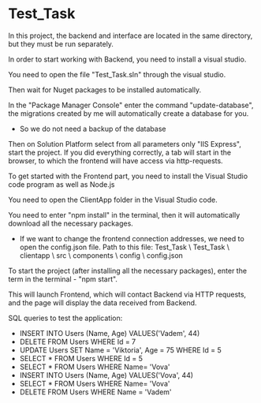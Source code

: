 # Test_Task
In this project, the backend and interface are located in the same directory, but they must be run separately.

In order to start working with Backend, you need to install a visual studio.

You need to open the file "Test_Task.sln" through the visual studio.

Then wait for Nuget packages to be installed automatically.

In the "Package Manager Console" enter the command "update-database", the migrations created by me will automatically create a database for you.
* So we do not need a backup of the database

Then on Solution Platform select from all parameters only "IIS Express", start the project. If you did everything correctly, a tab will start in the browser, to which the frontend will have access via http-requests.

To get started with the Frontend part, you need to install the Visual Studio code program as well as Node.js

You need to open the ClientApp folder in the Visual Studio code.

You need to enter "npm install" in the terminal, then it will automatically download all the necessary packages.

* If we want to change the frontend connection addresses, we need to open the config.json file. Path to this file: Test_Task \ Test_Task \ clientapp \ src \ components \ config \ config.json

To start the project (after installing all the necessary packages), enter the term in the terminal - "npm start".

This will launch Frontend, which will contact Backend via HTTP requests, and the page will display the data received from Backend.

SQL queries to test the application:

* INSERT INTO Users (Name, Age) VALUES('Vadem', 44)
* DELETE FROM Users WHERE Id = 7
* UPDATE Users SET Name = 'Viktoria', Age = 75 WHERE Id = 5
* SELECT * FROM Users WHERE Id = 5
* SELECT * FROM Users WHERE Name= 'Vova'
* INSERT INTO Users (Name, Age) VALUES('Vova', 44)
* SELECT * FROM Users WHERE Name= 'Vova'
* DELETE FROM Users WHERE Name = 'Vadem'
